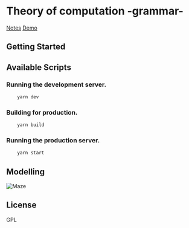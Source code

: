 # Theory of computation -grammar-

[Notes](https://sanchezcarlosjr.notion.site/Theory-of-the-computation-Assessment-1-Grammar-d3a4d13582714173812ca91d6181f94f)
[Demo](https://theory-of-computation-uabc.sanchezcarlosjr.com/)

## Getting Started



## Available Scripts

### Running the development server.

```bash
    yarn dev
```

### Building for production.

```bash
    yarn build
```

### Running the production server.

```bash
    yarn start
```

## Modelling
![Maze](http://www.plantuml.com/plantuml/proxy?cache=no&src=https://raw.githubusercontent.com/sanchezcarlosjr/theory-of-computation/main/docs/wbs.md)



## License

GPL

